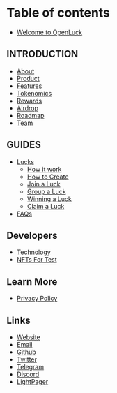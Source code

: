 # Table of contents

* [Welcome to OpenLuck](README.md)

## INTRODUCTION

* [About](introduction/about.md)
* [Product](introduction/product.md)
* [Features](introduction/featrues.md)
* [Tokenomics](introduction/tokenomics.md)
* [Rewards](introduction/rewards.md)
* [Airdrop](introduction/airdrop.md)
* [Roadmap](introduction/Roadmap.md)
* [Team](introduction/team.md)

## GUIDES

<!-- * [Getting Started](guides/getting-started/README.md)
  * [Installing a Wallet](guides/getting-started/installing-a-wallet.md)
  * [Connecting Your Wallet](guides/getting-started/connecting-your-wallet.md)
  * [Create Your Profile](guides/getting-started/connecting-your-wallet.md) -->
  <!-- * [Buying $LUCK](guides/getting-started/buying-luck.md)
  * [Adding Liquidity to PancakeSwap](guides/getting-started/adding-liquidity-to-pancakeswap.md) -->
* [Lucks](guides/lucks/README.md) 
  * [How it work](guides/lucks/how-it-work.md)
  * [How to Create](guides/lucks/how-to-create.md)
  * [Join a Luck](guides/lucks/join-a-luck.md)
  * [Group a Luck](guides/lucks/group-a-luck.md)
  * [Winning a Luck](guides/lucks/winning-a-luck.md)
  * [Claim a Luck](guides/lucks/claim-a-luck.md) 
* [FAQs](guides/faqs.md)


## Developers

<!-- * [Overview](developers/README.md)
* [Contract Addresses](developers/contract-addresses.md)
* [Subgraph](developers/subgraph.md) -->
* [Technology](developers/technology.md)
* [NFTs For Test](developers/nfts-for-test.md)

## Learn More

* [Privacy Policy](learn-more/private-policy.md)


## Links 

* [Website](https://openluck.org)
* [Email](mailto:team@openluck.org)
* [Github](https://github.com/openluckteam)
* [Twitter](https://twitter.com/openluck_org)
* [Telegram](https://t.me/OpenLuck)
* [Discord](https://discord.io/openluck)
* [LightPager](https://drive.google.com/file/d/1ZmyahAJ9ZdbNsFGkqz4sUJHLw7GSDlYP/view?usp=sharing)
